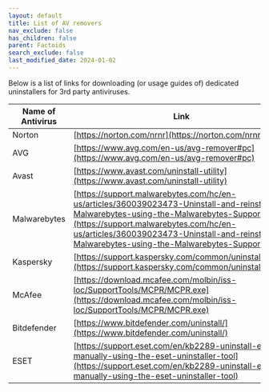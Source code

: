 ```yaml
---
layout: default
title: List of AV removers
nav_exclude: false
has_children: false
parent: Factoids
search_exclude: false
last_modified_date: 2024-01-02
---
```

Below is a list of links for downloading (or usage guides of) dedicated uninstallers for 3rd party antiviruses. 

|Name of Antivirus|Link|
|---|---|
|Norton|[https://norton.com/nrnr](https://norton.com/nrnr)|
|AVG|[https://www.avg.com/en-us/avg-remover#pc](https://www.avg.com/en-us/avg-remover#pc)|
|Avast|[https://www.avast.com/uninstall-utility](https://www.avast.com/uninstall-utility)|
|Malwarebytes|[https://support.malwarebytes.com/hc/en-us/articles/360039023473-Uninstall-and-reinstall-Malwarebytes-using-the-Malwarebytes-Support-Tool](https://support.malwarebytes.com/hc/en-us/articles/360039023473-Uninstall-and-reinstall-Malwarebytes-using-the-Malwarebytes-Support-Tool)|
|Kaspersky|[https://support.kaspersky.com/common/uninstall/1464](https://support.kaspersky.com/common/uninstall/1464)|
|McAfee|[https://download.mcafee.com/molbin/iss-loc/SupportTools/MCPR/MCPR.exe](https://download.mcafee.com/molbin/iss-loc/SupportTools/MCPR/MCPR.exe)|
|Bitdefender|[https://www.bitdefender.com/uninstall/](https://www.bitdefender.com/uninstall/)|
|ESET|[https://support.eset.com/en/kb2289-uninstall-eset-manually-using-the-eset-uninstaller-tool](https://support.eset.com/en/kb2289-uninstall-eset-manually-using-the-eset-uninstaller-tool)|